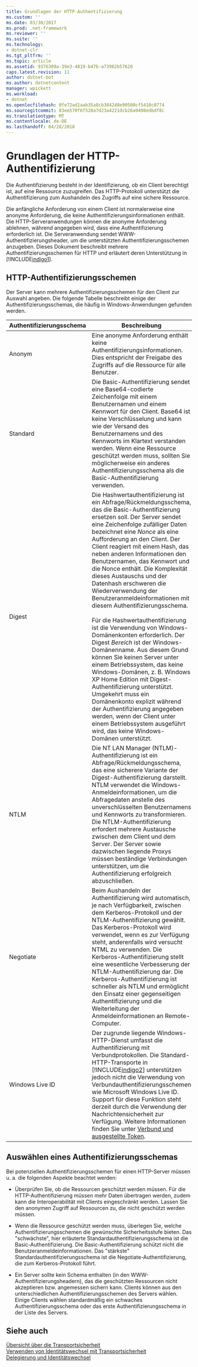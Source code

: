 ```yaml
---
title: Grundlagen der HTTP-Authentifizierung
ms.custom: ''
ms.date: 03/30/2017
ms.prod: .net-framework
ms.reviewer: ''
ms.suite: ''
ms.technology:
- dotnet-clr
ms.tgt_pltfrm: ''
ms.topic: article
ms.assetid: 9376309a-39e3-4819-b47b-a73982b57620
caps.latest.revision: 11
author: dotnet-bot
ms.author: dotnetcontent
manager: wpickett
ms.workload:
- dotnet
ms.openlocfilehash: 0fe72ad1aab35a8cb384248e90500cf5410c0774
ms.sourcegitcommit: 03ee570f6f528a7d23a4221dcb26a9498edbdf8c
ms.translationtype: MT
ms.contentlocale: de-DE
ms.lasthandoff: 04/28/2018
---
```

# <a name="understanding-http-authentication"></a>Grundlagen der HTTP-Authentifizierung
Die Authentifizierung besteht in der Identifizierung, ob ein Client berechtigt ist, auf eine Ressource zuzugreifen. Das HTTP-Protokoll unterstützt die Authentifizierung zum Aushandeln des Zugriffs auf eine sichere Ressource.  
  
 Die anfängliche Anforderung von einem Client ist normalerweise eine anonyme Anforderung, die keine Authentifizierungsinformationen enthält. Die HTTP-Serveranwendungen können die anonyme Anforderung ablehnen, während angegeben wird, dass eine Authentifizierung erforderlich ist. Die Serveranwendung sendet WWW-Authentifizierungsheader, um die unterstützten Authentifizierungsschemen anzugeben. Dieses Dokument beschreibt mehrere Authentifizierungsschemen für HTTP und erläutert deren Unterstützung in [!INCLUDE[indigo1](../../../../includes/indigo1-md.md)].  
  
## <a name="http-authentication-schemes"></a>HTTP-Authentifizierungsschemen  
 Der Server kann mehrere Authentifizierungsschemen für den Client zur Auswahl angeben. Die folgende Tabelle beschreibt einige der Authentifizierungsschemas, die häufig in Windows-Anwendungen gefunden werden.  
  
|Authentifizierungsschema|Beschreibung|  
|---------------------------|-----------------|  
|Anonym|Eine anonyme Anforderung enthält keine Authentifizierungsinformationen. Dies entspricht der Freigabe des Zugriffs auf die Ressource für alle Benutzer.|  
|Standard|Die Basic-Authentifizierung sendet eine Base64-codierte Zeichenfolge mit einem Benutzernamen und einem Kennwort für den Client. Base64 ist keine Verschlüsselung und kann wie der Versand des Benutzernamens und des Kennworts im Klartext verstanden werden. Wenn eine Ressource geschützt werden muss, sollten Sie möglicherweise ein anderes Authentifizierungsschema als die Basic-Authentifizierung verwenden.|  
|Digest|Die Hashwertauthentifizierung ist ein Abfrage/Rückmeldungsschema, das die Basic-Authentifizierung ersetzen soll. Der Server sendet eine Zeichenfolge zufälliger Daten bezeichnet eine *Nonce* als eine Aufforderung an den Client. Der Client reagiert mit einem Hash, das neben anderen Informationen den Benutzernamen, das Kennwort und die Nonce enthält. Die Komplexität dieses Austauschs und der Datenhash erschweren die Wiederverwendung der Benutzeranmeldeinformationen mit diesem Authentifizierungsschema.<br /><br /> Für die Hashwertauthentifizierung ist die Verwendung von Windows-Domänenkonten erforderlich. Der Digest *Bereich* ist der Windows-Domänenname. Aus diesem Grund können Sie keinen Server unter einem Betriebssystem, das keine Windows-Domänen, z. B. Windows XP Home Edition mit Digest-Authentifizierung unterstützt. Umgekehrt muss ein Domänenkonto explizit während der Authentifizierung angegeben werden, wenn der Client unter einem Betriebssystem ausgeführt wird, das keine Windows-Domänen unterstützt.|  
|NTLM|Die NT LAN Manager (NTLM)-Authentifizierung ist ein Abfrage/Rückmeldungsschema, das eine sicherere Variante der Digest-Authentifizierung darstellt. NTLM verwendet die Windows-Anmeldeinformationen, um die Abfragedaten anstelle des unverschlüsselten Benutzernamens und Kennworts zu transformieren. Die NTLM-Authentifizierung erfordert mehrere Austausche zwischen dem Client und dem Server. Der Server sowie dazwischen liegende Proxys müssen beständige Verbindungen unterstützen, um die Authentifizierung erfolgreich abzuschließen.|  
|Negotiate|Beim Aushandeln der Authentifizierung wird automatisch, je nach Verfügbarkeit, zwischen dem Kerberos-Protokoll und der NTLM-Authentifizierung gewählt. Das Kerberos-Protokoll wird verwendet, wenn es zur Verfügung steht, anderenfalls wird versucht NTML zu verwenden. Die Kerberos-Authentifizierung stellt eine wesentliche Verbesserung der NTLM-Authentifizierung dar. Die Kerberos-Authentifizierung ist schneller als NTLM und ermöglicht den Einsatz einer gegenseitigen Authentifizierung und die Weiterleitung der Anmeldeinformationen an Remote-Computer.|  
|Windows Live ID|Der zugrunde liegende Windows-HTTP-Dienst umfasst die Authentifizierung mit Verbundprotokollen. Die Standard-HTTP-Transporte in [!INCLUDE[indigo2](../../../../includes/indigo2-md.md)] unterstützen jedoch nicht die Verwendung von Verbundauthentifizierungsschemen wie Microsoft Windows Live ID. Support für diese Funktion steht derzeit durch die Verwendung der Nachrichtensicherheit zur Verfügung. Weitere Informationen finden Sie unter [Verbund und ausgestellte Token](../../../../docs/framework/wcf/feature-details/federation-and-issued-tokens.md).|  
  
## <a name="choosing-an-authentication-scheme"></a>Auswählen eines Authentifizierungsschemas  
 Bei potenziellen Authentifizierungsschemen für einen HTTP-Server müssen u. a. die folgenden Aspekte beachtet werden:  
  
-   Überprüfen Sie, ob die Ressourcen geschützt werden müssen. Für die HTTP-Authentifizierung müssen mehr Daten übertragen werden, zudem kann die Interoperabilität mit Clients eingeschränkt werden. Lassen Sie den anonymen Zugriff auf Ressourcen zu, die nicht geschützt werden müssen.  
  
-   Wenn die Ressource geschützt werden muss, überlegen Sie, welche Authentifizierungsschemen die gewünschte Sicherheitsstufe bieten. Das "schwächste", hier erläuterte Standardauthentifizierungsschema ist die Basic-Authentifizierung. Die Basic-Authentifizierung schützt nicht die Benutzeranmeldeinformationen. Das "stärkste" Standardauthentifizierungsschema ist die Negotiate-Authentifizierung, die zum Kerberos-Protokoll führt.  
  
-   Ein Server sollte kein Schema enthalten (in den WWW-Authentifizierungsheadern), das die geschützten Ressourcen nicht akzeptieren bzw. angemessen sichern kann. Clients können aus den unterschiedlichen Authentifizierungsschemen des Servers wählen. Einige Clients wählen standardmäßig ein schwaches Authentifizierungsschema oder das erste Authentifizierungsschema in der Liste des Servers.  
  
## <a name="see-also"></a>Siehe auch  
 [Übersicht über die Transportsicherheit](../../../../docs/framework/wcf/feature-details/transport-security-overview.md)  
 [Verwenden von Identitätswechsel mit Transportsicherheit](../../../../docs/framework/wcf/feature-details/using-impersonation-with-transport-security.md)  
 [Delegierung und Identitätswechsel](../../../../docs/framework/wcf/feature-details/delegation-and-impersonation-with-wcf.md)
